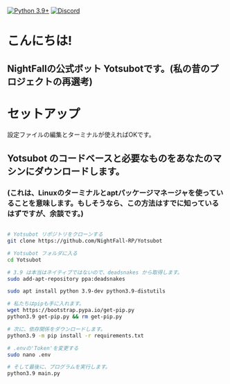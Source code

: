 [![Python 3.9+](https://img.shields.io/badge/python-3.9+-blue.svg)](https://www.python.org/downloads/)
[![Discord](https://discordapp.com/api/guilds/837774112419479644/widget.png?style=shield)](https://discord.gg/cUXgZAxzvs)


# こんにちは!

## NightFallの公式ボット Yotsubotです。(私の昔のプロジェクトの再選考)


# セットアップ
設定ファイルの編集とターミナルが使えればOKです。

## Yotsubot のコードベースと必要なものをあなたのマシンにダウンロードします。

### (これは、Linuxのターミナルとaptパッケージマネージャを使っていることを意味します。もしそうなら、この方法はすでに知っているはずですが、余談です。)

```sh

# Yotsubot リポジトリをクローンする
git clone https://github.com/NightFall-RP/Yotsubot

# Yotsubot フォルダに入る
cd Yotsubot

# 3.9 は本当はネイティブではないので、deadsnakes から取得します。
sudo add-apt-repository ppa:deadsnakes

sudo apt install python 3.9-dev python3.9-distutils

# 私たちはpipも手に入れます。
wget https://bootstrap.pypa.io/get-pip.py
python3.9 get-pip.py && rm get-pip.py

# 次に、依存関係をダウンロードします。
python3.9 -m pip install -r requirements.txt

# .envの'Token'を変更する
sudo nano .env

# そして最後に、プログラムを実行します。
python3.9 main.py

```
